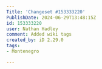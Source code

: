 ```yaml
---
Title: 'Changeset #153333220'
PublishDate: 2024-06-29T13:48:15Z
id: 153333220
user: Nathan Hadley
comment: Added wiki tags
created_by: iD 2.29.0
tags:
- Montenegro

---
```

